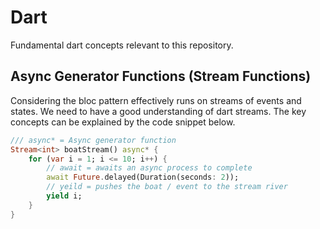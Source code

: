 # Dart

Fundamental dart concepts relevant to this repository.

## Async Generator Functions (Stream Functions)

Considering the bloc pattern effectively runs on streams of events and states. We need to have a good understanding of dart streams. The key concepts can be explained by the code snippet below.

```dart
/// async* = Async generator function
Stream<int> boatStream() async* {
    for (var i = 1; i <= 10; i++) {
        // await = awaits an async process to complete
        await Future.delayed(Duration(seconds: 2));
        // yeild = pushes the boat / event to the stream river
        yield i;
    }
}
```